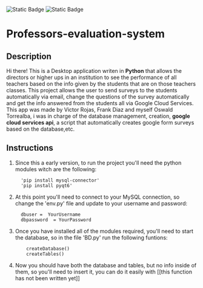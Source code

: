 <img alt="Static Badge" src="https://img.shields.io/badge/Powered_by-MySQL-blue" style="display:inline-block;"> <img alt="Static Badge" src="https://img.shields.io/badge/written_in-Python-orange" style="display:inline-block;">
# Professors-evaluation-system

## Description
Hi there! This is a Desktop application writen in **Python** that allows the directors or higher ups in an institution to see the performance of all teachers based on the info given by the students that are on those teachers classes. This project allows the user to send surveys to the students automatically via email, change the questions of the survey automatically and get the info answered from the students all via Google Cloud Services.
<br>
This app was made by Victor Rojas, Frank Diaz and myself Oswald Torrealba, i was in charge of the database management, creation, **google cloud services api**, a script that automatically creates google form surveys based on the database,etc.

## Instructions
<ol>
  <li>
    Since this a early version, to run the project you'll need the python modules witch are the following:
    
      'pip install mysql-connector'
      'pip install pyqt6'
  </li>
  <li>
        At this point you'll need to connect to your MySQL connection, so change the 'env.py' file and update to your             username and password:
    
      dbuser =  YourUsername
      dbpassword  = YourPassword
  </li>
  <li>
    Once you have installed all of the modules required, you'll need to start the database, so in the file 'BD.py' run the        following funtions:
    
        createDatabase()
        createTables()
  </li>
  <li>
    Now you should have both the database and tables, but no info inside of them, so you'll need to insert it, you can do it easily with [[this function has not been written yet]]
  </li>
</ol>
